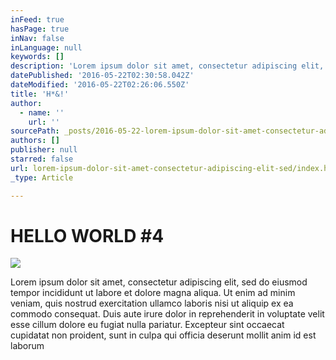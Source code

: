 ```yaml
---
inFeed: true
hasPage: true
inNav: false
inLanguage: null
keywords: []
description: 'Lorem ipsum dolor sit amet, consectetur adipiscing elit, sed do eiusmod tempor incididunt ut labore et dolore magna aliqua. Ut enim ad minim veniam, quis nostrud exercitation ullamco laboris nisi ut aliquip ex ea commodo consequat. Duis aute irure dolor in reprehenderit in voluptate velit esse cillum dolore eu fugiat nulla pariatur. Excepteur sint occaecat cupidatat non proident, sunt in culpa qui officia deserunt mollit anim id est laborum'
datePublished: '2016-05-22T02:30:58.042Z'
dateModified: '2016-05-22T02:26:06.550Z'
title: 'H*&!'
author:
  - name: ''
    url: ''
sourcePath: _posts/2016-05-22-lorem-ipsum-dolor-sit-amet-consectetur-adipiscing-elit-sed.md
authors: []
publisher: null
starred: false
url: lorem-ipsum-dolor-sit-amet-consectetur-adipiscing-elit-sed/index.html
_type: Article

---
```

# HELLO WORLD \#4
![](https://the-grid-user-content.s3-us-west-2.amazonaws.com/ff2a6280-cdd4-416c-90b6-6a1a5e339372.jpg)

Lorem ipsum dolor sit amet, consectetur adipiscing elit, sed do eiusmod tempor incididunt ut labore et dolore magna aliqua. Ut enim ad minim veniam, quis nostrud exercitation ullamco laboris nisi ut aliquip ex ea commodo consequat. Duis aute irure dolor in reprehenderit in voluptate velit esse cillum dolore eu fugiat nulla pariatur. Excepteur sint occaecat cupidatat non proident, sunt in culpa qui officia deserunt mollit anim id est laborum